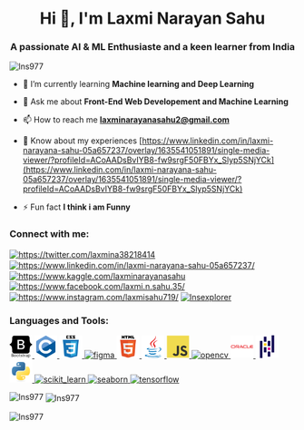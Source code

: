 
<h1 align="center">Hi 👋, I'm Laxmi Narayan Sahu</h1>
<h3 align="center">A passionate AI & ML Enthusiaste and a keen learner from India</h3>
<p align="left"> <img src="https://komarev.com/ghpvc/?username=lns977&label=Profile%20views&color=0e75b6&style=flat" alt="lns977" /> </p>

- 🌱 I’m currently learning **Machine learning and Deep Learning**

- 💬 Ask me about **Front-End Web Developement and Machine Learning**

- 📫 How to reach me **laxminarayanasahu2@gmail.com**

- 📄 Know about my experiences [https://www.linkedin.com/in/laxmi-narayana-sahu-05a657237/overlay/1635541051891/single-media-viewer/?profileId=ACoAADsBvIYB8-fw9srgF50FBYx_Slyp5SNjYCk](https://www.linkedin.com/in/laxmi-narayana-sahu-05a657237/overlay/1635541051891/single-media-viewer/?profileId=ACoAADsBvIYB8-fw9srgF50FBYx_Slyp5SNjYCk)

- ⚡ Fun fact **I think i am Funny**

<h3 align="left">Connect with me:</h3>
<p align="left">
<a href="https://twitter.com/https://twitter.com/laxmina38218414" target="blank"><img align="center" src="https://raw.githubusercontent.com/rahuldkjain/github-profile-readme-generator/master/src/images/icons/Social/twitter.svg" alt="https://twitter.com/laxmina38218414" height="30" width="40" /></a>
<a href="https://linkedin.com/in/https://www.linkedin.com/in/laxmi-narayana-sahu-05a657237/" target="blank"><img align="center" src="https://raw.githubusercontent.com/rahuldkjain/github-profile-readme-generator/master/src/images/icons/Social/linked-in-alt.svg" alt="https://www.linkedin.com/in/laxmi-narayana-sahu-05a657237/" height="30" width="40" /></a>
<a href="https://kaggle.com/https://www.kaggle.com/laxminarayanasahu" target="blank"><img align="center" src="https://raw.githubusercontent.com/rahuldkjain/github-profile-readme-generator/master/src/images/icons/Social/kaggle.svg" alt="https://www.kaggle.com/laxminarayanasahu" height="30" width="40" /></a>
<a href="https://fb.com/https://www.facebook.com/laxmi.n.sahu.35/" target="blank"><img align="center" src="https://raw.githubusercontent.com/rahuldkjain/github-profile-readme-generator/master/src/images/icons/Social/facebook.svg" alt="https://www.facebook.com/laxmi.n.sahu.35/" height="30" width="40" /></a>
<a href="https://instagram.com/https://www.instagram.com/laxmisahu719/" target="blank"><img align="center" src="https://raw.githubusercontent.com/rahuldkjain/github-profile-readme-generator/master/src/images/icons/Social/instagram.svg" alt="https://www.instagram.com/laxmisahu719/" height="30" width="40" /></a>
<a href="https://www.youtube.com/c/lnsexplorer" target="blank"><img align="center" src="https://raw.githubusercontent.com/rahuldkjain/github-profile-readme-generator/master/src/images/icons/Social/youtube.svg" alt="lnsexplorer" height="30" width="40" /></a>
</p>

<h3 align="left">Languages and Tools:</h3>
<p align="left"> <a href="https://getbootstrap.com" target="_blank" rel="noreferrer"> <img src="https://raw.githubusercontent.com/devicons/devicon/master/icons/bootstrap/bootstrap-plain-wordmark.svg" alt="bootstrap" width="40" height="40"/> </a> <a href="https://www.cprogramming.com/" target="_blank" rel="noreferrer"> <img src="https://raw.githubusercontent.com/devicons/devicon/master/icons/c/c-original.svg" alt="c" width="40" height="40"/> </a> <a href="https://www.w3schools.com/css/" target="_blank" rel="noreferrer"> <img src="https://raw.githubusercontent.com/devicons/devicon/master/icons/css3/css3-original-wordmark.svg" alt="css3" width="40" height="40"/> </a> <a href="https://www.figma.com/" target="_blank" rel="noreferrer"> <img src="https://www.vectorlogo.zone/logos/figma/figma-icon.svg" alt="figma" width="40" height="40"/> </a> <a href="https://www.w3.org/html/" target="_blank" rel="noreferrer"> <img src="https://raw.githubusercontent.com/devicons/devicon/master/icons/html5/html5-original-wordmark.svg" alt="html5" width="40" height="40"/> </a> <a href="https://www.java.com" target="_blank" rel="noreferrer"> <img src="https://raw.githubusercontent.com/devicons/devicon/master/icons/java/java-original.svg" alt="java" width="40" height="40"/> </a> <a href="https://developer.mozilla.org/en-US/docs/Web/JavaScript" target="_blank" rel="noreferrer"> <img src="https://raw.githubusercontent.com/devicons/devicon/master/icons/javascript/javascript-original.svg" alt="javascript" width="40" height="40"/> </a> <a href="https://opencv.org/" target="_blank" rel="noreferrer"> <img src="https://www.vectorlogo.zone/logos/opencv/opencv-icon.svg" alt="opencv" width="40" height="40"/> </a> <a href="https://www.oracle.com/" target="_blank" rel="noreferrer"> <img src="https://raw.githubusercontent.com/devicons/devicon/master/icons/oracle/oracle-original.svg" alt="oracle" width="40" height="40"/> </a> <a href="https://pandas.pydata.org/" target="_blank" rel="noreferrer"> <img src="https://raw.githubusercontent.com/devicons/devicon/2ae2a900d2f041da66e950e4d48052658d850630/icons/pandas/pandas-original.svg" alt="pandas" width="40" height="40"/> </a> <a href="https://www.python.org" target="_blank" rel="noreferrer"> <img src="https://raw.githubusercontent.com/devicons/devicon/master/icons/python/python-original.svg" alt="python" width="40" height="40"/> </a> <a href="https://scikit-learn.org/" target="_blank" rel="noreferrer"> <img src="https://upload.wikimedia.org/wikipedia/commons/0/05/Scikit_learn_logo_small.svg" alt="scikit_learn" width="40" height="40"/> </a> <a href="https://seaborn.pydata.org/" target="_blank" rel="noreferrer"> <img src="https://seaborn.pydata.org/_images/logo-mark-lightbg.svg" alt="seaborn" width="40" height="40"/> </a> <a href="https://www.tensorflow.org" target="_blank" rel="noreferrer"> <img src="https://www.vectorlogo.zone/logos/tensorflow/tensorflow-icon.svg" alt="tensorflow" width="40" height="40"/> </a> </p>

<p><img align="left" src="https://github-readme-stats.vercel.app/api/top-langs?username=lns977&show_icons=true&locale=en&layout=compact" alt="lns977" /></p>

<p>&nbsp;<img align="center" src="https://github-readme-stats.vercel.app/api?username=lns977&show_icons=true&locale=en" alt="lns977" /></p>

<p><img align="center" src="https://github-readme-streak-stats.herokuapp.com/?user=lns977&" alt="lns977" /></p>
